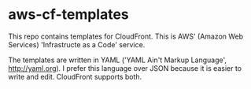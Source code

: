 # aws-cf-templates
This repo contains templates for CloudFront. This is AWS' (Amazon Web Services) 'Infrastructe as a Code' service.

The templates are written in YAML ('YAML Ain't Markup Language', http://yaml.org). I prefer this language over JSON because it is easier to write and edit. CloudFront supports both.


